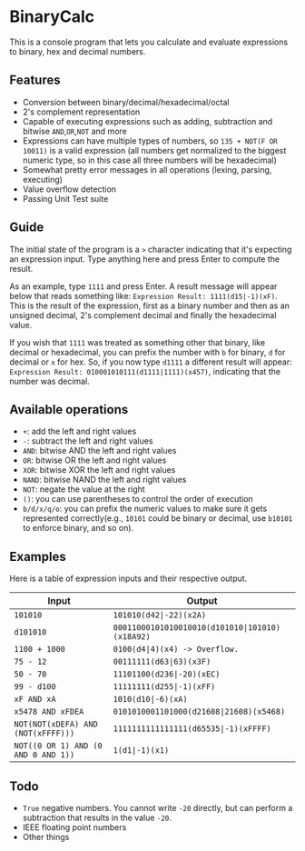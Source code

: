 # BinaryCalc

This is a console program that lets you calculate and evaluate expressions to binary, hex and decimal numbers.

## Features

- Conversion between binary/decimal/hexadecimal/octal
- 2's complement representation
- Capable of executing expressions such as adding, subtraction and bitwise `AND`,`OR`,`NOT` and more
- Expressions can have multiple types of numbers, so `135 + NOT(F OR 10011)` is a valid expression (all numbers get normalized to the biggest numeric type, so in this case all three numbers will be hexadecimal)
- Somewhat pretty error messages in all operations (lexing, parsing, executing)
- Value overflow detection
- Passing Unit Test suite

## Guide

The initial state of the program is a `>` character indicating that it's expecting an expression input. Type anything here and press Enter to compute the result.

As an example, type `1111` and press Enter. A result message will appear below that reads something like: `Expression Result: 1111(d15|-1)(xF)`. This is the result of the expression, first as a binary number and then as an unsigned decimal, 2's complement decimal and finally the hexadecimal value.

If you wish that `1111` was treated as something other that binary, like decimal or hexadecimal, you can prefix the number with `b` for binary, `d` for decimal or `x` for hex. So, if you now type `d1111` a different result will appear: `Expression Result: 010001010111(d1111|1111)(x457)`, indicating that the number was decimal.

## Available operations

- `+`: add the left and right values
- `-`: subtract the left and right values
- `AND`: bitwise AND the left and right values
- `OR`: bitwise OR the left and right values
- `XOR`: bitwise XOR the left and right values
- `NAND`: bitwise NAND the left and right values
- `NOT`: negate the value at the right
- `()`: you can use parentheses to control the order of execution
- `b/d/x/q/o`: you can prefix the numeric values to make sure it gets represented correctly(e.g., `10101` could be binary or decimal, use `b10101` to enforce binary, and so on).

## Examples

Here is a table of expression inputs and their respective output.

| Input                               | Output                                          |
|-------------------------------------|-------------------------------------------------|
| `101010`                            | `101010(d42\|-22)(x2A)`                         |
| `d101010`                           | `00011000101010010010(d101010\|101010)(x18A92)` |
| `1100 + 1000`                       | `0100(d4\|4)(x4) -> Overflow.`                  |
| `75 - 12`                           | `00111111(d63\|63)(x3F)`                        |
| `50 - 70`                           | `11101100(d236\|-20)(xEC)`                      |
| `99 - d100`                         | `11111111(d255\|-1)(xFF)`                       |
| `xF AND xA`                         | `1010(d10\|-6)(xA)`                             |
| `x5478 AND xFDEA`                   | `0101010001101000(d21608\|21608)(x5468)`        |
| `NOT(NOT(xDEFA) AND (NOT(xFFFF)))`  | `1111111111111111(d65535\|-1)(xFFFF)`           |
| `NOT((0 OR 1) AND (0 AND 0 AND 1))` | `1(d1\|-1)(x1)`                                 |

## Todo

- `True` negative numbers. You cannot write `-20` directly, but can perform a subtraction that results in the value `-20`.
- IEEE floating point numbers
- Other things

